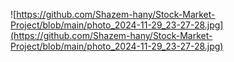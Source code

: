 ![https://github.com/Shazem-hany/Stock-Market-Project/blob/main/photo_2024-11-29_23-27-28.jpg](https://github.com/Shazem-hany/Stock-Market-Project/blob/main/photo_2024-11-29_23-27-28.jpg)
